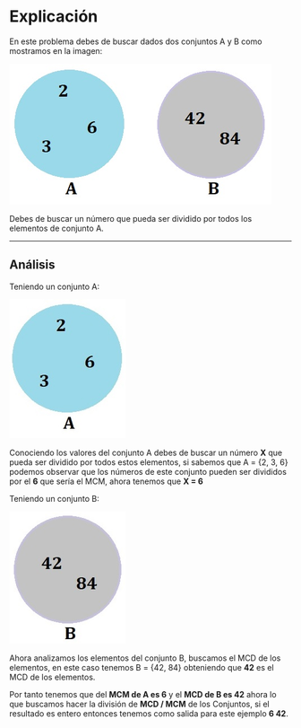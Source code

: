 # Explicación
En este problema debes de buscar dados dos conjuntos A y B como mostramos en la imagen:

![Conjuntos Iniciales](conjuntos.jpg)

Debes de buscar un número que pueda ser dividido por todos los elementos de conjunto A.

----------
## Análisis ##

Teniendo un conjunto A:

![Elementos del Conjunto A](conjuntoA.jpg)

Conociendo los valores del conjunto A debes de buscar un número **X** que pueda ser dividido por todos estos elementos, si sabemos que A = {2, 3, 6} podemos observar que los números de este conjunto pueden ser divididos por el **6** que sería el MCM, ahora tenemos que **X = 6**

Teniendo un conjunto B:
 
![Elementos del Conjunto B](conjuntoB.jpg)

Ahora analizamos los elementos del conjunto B, buscamos el MCD de los elementos, en este caso tenemos B = {42, 84} obteniendo que **42** es el MCD de los elementos.

Por tanto tenemos que del **MCM de A es 6** y el **MCD de B es 42** ahora lo que buscamos hacer la división de **MCD / MCM** de los Conjuntos, si el resultado es entero entonces tenemos como salida para este ejemplo **6 42**.
